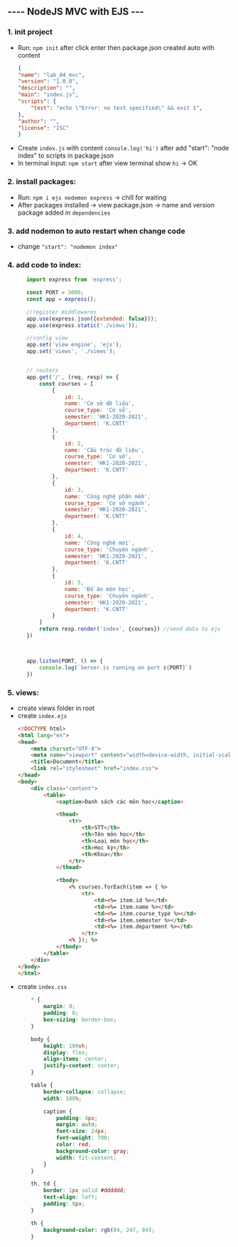 ﻿## ---- NodeJS MVC with EJS --- 

### 1. init project
- Run: `npm init` after click enter then package.json created auto with content
    ```json
    {
    "name": "lab_04_mvc",
    "version": "1.0.0",
    "description": "",
    "main": "index.js",
    "scripts": {
        "test": "echo \"Error: no test specified\" && exit 1",
    },
    "author": "",
    "license": "ISC"
    }
    ```
- Create `index.js` with content `console.log('hi')` after add "start": "node index" to scripts in package.json
- In terminal input: `npm start` after view terminal show `hi` -> OK

### 2. install packages:
- Run: `npm i ejs nodemon express` -> chill for waiting
- After packages installed -> view package.json -> name and version package added in `dependencies`

### 3. add nodemon to auto restart when change code
- change `"start": "nodemon index"`

### 4. add code to index:
  ```js
        import express from 'express';

        const PORT = 3000;
        const app = express();

        //register middlewares
        app.use(express.json({extended: false}));
        app.use(express.static('./views'));

        //config view
        app.set('view engine', 'ejs');
        app.set('views', './views');


        // routers
        app.get('/', (req, resp) => {
            const courses = [
                {
                    id: 1,
                    name: 'Cơ sở dữ liệu',
                    course_type: 'Cơ sở',
                    semester: 'HK1-2020-2021',
                    department: 'K.CNTT'
                },
                {
                    id: 2,
                    name: 'Cấu trúc dữ liệu',
                    course_type: 'Cơ sở',
                    semester: 'HK1-2020-2021',
                    department: 'K.CNTT'
                },
                {
                    id: 3,
                    name: 'Công nghệ phần mềm',
                    course_type: 'Cơ sở ngành',
                    semester: 'HK1-2020-2021',
                    department: 'K.CNTT'
                },
                {
                    id: 4,
                    name: 'Công nghệ mới',
                    course_type: 'Chuyên ngành',
                    semester: 'HK1-2020-2021',
                    department: 'K.CNTT'
                },
                {
                    id: 5,
                    name: 'Đồ án môn học',
                    course_type: 'Chuyên ngành',
                    semester: 'HK1-2020-2021',
                    department: 'K.CNTT'
                }
            ]
            return resp.render('index', {courses}) //send data to ejs
        })



        app.listen(PORT, () => {
            console.log(`Server is running on port ${PORT}`)
        })
```

### 5. views:
- create views folder in root
- create `index.ejs`
    ```html
    <!DOCTYPE html>
    <html lang="en">
    <head>
        <meta charset="UTF-8">
        <meta name="viewport" content="width=device-width, initial-scale=1.0">
        <title>Document</title>
        <link rel="stylesheet" href="index.css">
    </head>
    <body>
        <div class="content">
            <table>
                <caption>Danh sách các môn học</caption>

                <thead>
                    <tr>
                        <th>STT</th>
                        <th>Tên môn học</th>
                        <th>Loại môn học</th>
                        <th>Học kỳ</th>
                        <th>Khoa</th>
                    </tr>
                </thead>

                <tbody>
                    <% courses.forEach(item => { %>
                        <tr>
                            <td><%= item.id %></td>
                            <td><%= item.name %></td>
                            <td><%= item.course_type %></td>
                            <td><%= item.semester %></td>
                            <td><%= item.department %></td>
                        </tr>
                    <% }); %>
                </tbody>
            </table>
        </div>
    </body>
    </html>
    ```
- create `index.css`
    ```css
        * {
            margin: 0;
            padding: 0;
            box-sizing: border-box;
        }

        body {
            height: 100vh;
            display: flex;
            align-items: center;
            justify-content: center;
        }

        table {
            border-collapse: collapse;
            width: 100%;

            caption {
                padding: 4px;
                margin: auto;
                font-size: 24px;
                font-weight: 700;
                color: red;
                background-color: gray;
                width: fit-content;
            }
        }

        th, td {
            border: 1px solid #dddddd;
            text-align: left;
            padding: 8px;
        }

        th {
            background-color: rgb(84, 247, 84);
        }
    ```